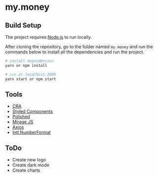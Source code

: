 # my.money

## Build Setup

The project requires [Node.js](https://nodejs.org/) to run locally.

After cloning the repository, go to the folder named `my.money` and run the commands below to install all the dependencies and run the project.

```bash
# install dependencies
yarn or npm install
```

```bash
# run at localhost:3000
yarn start or npm start
```

## Tools

- [CRA](https://create-react-app.dev/)
- [Styled Components](https://styled-components.com)
- [Polished](https://polished.js.org/docs)
- [Mirage JS](https://miragejs.com)
- [Axios](https://github.com/axios/axios)
- [Intl.NumberFormat](https://developer.mozilla.org/pt-BR/docs/Web/JavaScript/Reference/Global_Objects/Intl/NumberFormat)

## ToDo

- Create new logo
- Create dark mode
- Create charts
